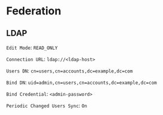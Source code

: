# Federation
## LDAP
`Edit Mode`: `READ_ONLY`

`Connection URL`: `ldap://<ldap-host>`

`Users DN`: `cn=users,cn=accounts,dc=example,dc=com`

`Bind DN`: `uid=admin,cn=users,cn=accounts,dc=example,dc=com`

`Bind Credential`: `<admin-password>`

`Periodic Changed Users Sync`: `On`